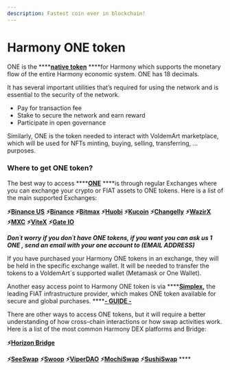 ```yaml
---
description: Fastest coin ever in blockchain!
---
```


# Harmony ONE token

ONE is the ****[**native token**](https://docs.harmony.one/home/general/technology/tokenomics#one-token) ****for Harmony which supports the monetary flow of the entire Harmony economic system. ONE has 18 decimals.

It has several important utilities that’s required for using the network and is essential to the security of the network.

* Pay for transaction fee
* Stake to secure the network and earn reward
* Participate in open governance

Similarly, ONE is the token needed to interact with VoldemArt marketplace, which will be used for NFTs minting, buying, selling, transferring, …purposes.   


### **Where to get ONE token?**

The best way to access ****[**ONE**](https://www.coingecko.com/en/coins/harmony) ****is through regular Exchanges where you can exchange your crypto or FIAT assets to ONE tokens. Here is a list of the main supported Exchanges:

**⚡️**[**Binance US**](https://www.binance.us/en/home) **⚡️**[**Binance**](https://www.binance.com/es) **⚡️**[**Bitmax**](https://bitmax.io/) **⚡️**[**Huobi**](https://www.huobi.com/) **⚡️**[**Kucoin**](https://www.kucoin.com/) **⚡️**[**Changelly**](https://changelly.com/)  **⚡️**[**WazirX**](https://wazirx.com/) **⚡️**[**MXC**](https://www.mxc.com/) **⚡️**[**ViteX**](https://vitex.net/) **⚡️**[**Gate IO**  ](https://www.gate.io/)

_**Don´t worry if you don´t have ONE tokens, if you want you can ask us 1 ONE , send an email with your  one account to \(EMAIL ADDRESS\)**_

If you have purchased your Harmony ONE tokens in an exchange, they will be held in the specific exchange wallet. It will be needed to transfer the tokens to a VoldemArt´s supported wallet \(Metamask or One Wallet\). 

Another easy access point to Harmony ONE token is via ****[**Simplex**](https://www.harmony.one/buy?crypto=one)**,** the leading FIAT infrastructure provider, which makes ONE token available for secure and global purchases.  ****[**- GUIDE -** ](https://medium.com/harmony-one/harmony-partners-with-simplex-allowing-users-to-buy-one-tokens-with-fiat-b74885d13dad)

There are other ways to access ONE tokens, but it will require a better understanding of how cross-chain interactions or how swap activities work. Here is a list of the most common Harmony DEX platforms and Bridge:

**⚡**[**Horizon Bridge**](https://bridge.harmony.one)

**⚡**[**SeeSwap**](https://seeswap.one/)  **⚡**[**Swoop**](https://swoop.exchange/) **⚡**[**ViperDAO**](https://viper.exchange/) **⚡**[**MochiSwap**](https://one.mochiswap.io/#/swap) **⚡**[**SushiSwap**](https://sushi.com/) ****

